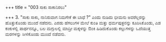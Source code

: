 +++
title = "003 ಸಾಕು ಸಾಕಾನಿರಲು"

+++
3. "ಸಾಕು ಸಾಕು, ನಾನಿರುವಾಗ ನಿಮಗೇಕೆ ಈ ಬಾಧೆ ?" ಎಂದು ನುಡಿದು ಭೀಮನು ಅವರೆಲ್ಲರನ್ನು ಹೊತ್ತುಕೊಂಡು ಮುಂದೆ ನಡೆದನು. ಎರಡು ಹೆಗಲುಗಳ ಮೇಲೆ ಕುಂತಿ ಮತ್ತು ಧರ್ಮಪುತ್ರನನ್ನು ಕೂರಿಸಿಕೊಂಡು, ಎಡ ಕಂಕುಳಲ್ಲಿ ಪಾರ್ಥನನ್ನೂ, ಬಲ ಮಗ್ಗುಲಲ್ಲಿ ಮಾದ್ರೀ ಮಕ್ಕಳನ್ನು ಔಂಕಿ ಹಿಡಿದುಕೊಂಡು ಕಲ್ಲುಗಳನ್ನು ಒದೆಯುತ್ತ ಮರಗಳನ್ನು ಸೀಳಿಕೊಂಡು ಮುಂದೆ ನಡೆದನು.